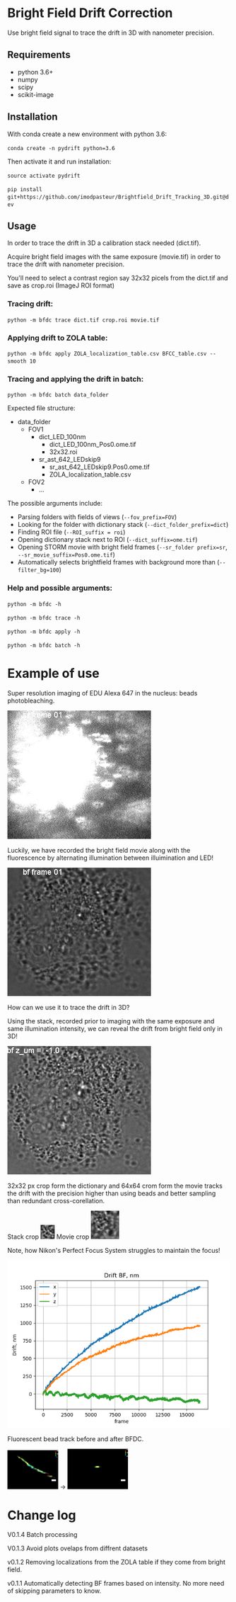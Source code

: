 # Bright Field Drift Correction

Use bright field signal to trace the drift in 3D with nanometer precision.

## Requirements
* python 3.6+
* numpy
* scipy
* scikit-image

## Installation

With conda create a new environment with python 3.6:

`conda create -n pydrift python=3.6`

Then activate it and run installation:

`source activate pydrift`

`pip install git+https://github.com/imodpasteur/Brightfield_Drift_Tracking_3D.git@dev`

## Usage

In order to trace the drift in 3D a calibration stack needed (dict.tif).

Acquire bright field images with the same exposure (movie.tif) in order to trace the drift with nanometer precision.

You'll need to select a contrast region say 32x32 picels from the dict.tif and save as crop.roi (ImageJ ROI format)

### Tracing drift:
`python -m bfdc trace dict.tif crop.roi movie.tif`

### Applying drift to ZOLA table:
`python -m bfdc apply ZOLA_localization_table.csv BFCC_table.csv --smooth 10`

### Tracing and applying the drift in batch:
`python -m bfdc batch data_folder `

Expected file structure:


* data_folder 
  * FOV1
    * dict_LED_100nm
      *  dict_LED_100nm_Pos0.ome.tif
      * 32x32.roi
    * sr_ast_642_LEDskip9
      * sr_ast_642_LEDskip9.Pos0.ome.tif
      * ZOLA_localization_table.csv
  * FOV2
    * ... 
     
The possible arguments include:                                              
* Parsing folders with fields of views (`--fov_prefix=FOV`)
* Looking for the folder with dictionary stack (`--dict_folder_prefix=dict`)
* Finding ROI file (`--ROI_suffix = roi`)
* Opening dictionary stack next to ROI (`--dict_suffix=ome.tif`)
* Opening STORM movie with bright field frames (`--sr_folder prefix=sr`, `--sr_movie_suffix=Pos0.ome.tif`)
* Automatically selects brightfield frames with background more than (`--filter_bg=100`)


### Help and possible arguments:

`python -m bfdc -h`

`python -m bfdc trace -h`

`python -m bfdc apply -h`

`python -m bfdc batch -h`

# Example of use
 
 Super resolution imaging of EDU Alexa 647 in the nucleus: beads photobleaching.
 
![input](img/sr_Substack%20(1-16384-1000)_l.gif) 
 
 Luckily, we have recorded the bright field movie along with the fluorescence by alternating illumination between illuimination and LED!
 
![input](img/bf_Substack%20(1-16384-1000)_l.gif) 
 
 How can we use it to trace the drift in 3D?
 
 Using the stack, recorded prior to imaging with the same exposure and same illumination intensity, we can reveal the drift from bright field only in 3D!

![input](img/dict_sr_crop.gif)

32x32 px crop form the dictionary and 64x64 crom form the movie tracks the drift with the precision higher than using beads and better sampling than redundant cross-corellation.

Stack crop ![input](img/dict_crop32.gif)
Movie crop ![input](img/bf_Substack%20(1-16384-1000)_crop32l.gif)


Note, how Nikon's Perfect Focus System struggles to maintain the focus!

![input](img/BFCC_table.csv_2zero.png) 

Fluorescent bead track before and after BFDC.

![input](img/bead_track_color.png) -> ![input](img/bead_track_color_BFDC.png) 

# Change log

V0.1.4 Batch processing 

V0.1.3 Avoid plots ovelaps from diffrent datasets

v0.1.2 Removing localizations from the ZOLA table if they come from bright field. 

v0.1.1 Automatically detecting BF frames based on intensity. No more need of skipping parameters to know.


 

